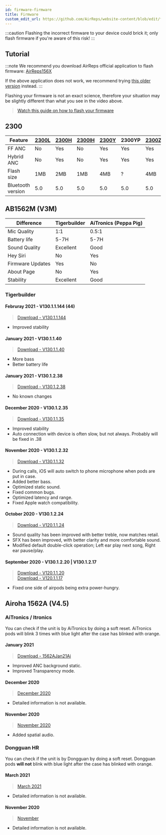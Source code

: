 ```yaml
---
id: firmware-firmware
title: Firmware
custom_edit_url: https://github.com/AirReps/website-content/blob/edit/firmware-firmware.md
---
```

:::caution
Flashing the incorrect firmware to your device could brick it;
only flash firmware if you're aware of this risk!
:::

## Tutorial
:::note
We recommend you download AirReps official application to flash firmware:
[AirReps156X](https://airreps.info/android)

If the above application does not work, we recommend trying
[this older version](https://airreps.info/androidapk) instead.
:::

Flashing your firmware is not an exact science, therefore your situation may be slightly different than
what you see in the video above.
> [Watch this guide on how to flash your firmware](https://youtu.be/c6hkyg8z89U)

## 2300
| Feature | [2300L](https://airreps.info/files/datasheets/BES2300-L_Datasheet_v0.22.pdf) | [2300H](https://airreps.info/files/datasheets/BES2300-H_Datasheet_v0.22.pdf) | [2300IH](https://airreps.info/files/datasheets/BES2300-IH_Datasheet_v0.25.pdf) | [2300Y](https://airreps.info/files/datasheets/BES2300-Y_Datasheet_v0.14.pdf) | 2300YP | [2300Z](https://airreps.info/files/datasheets/BES2300-Z_Datasheet_v0.15.pdf) |
|---------|-------|-------|--------|-------|--------|-------|
| FF ANC            | No  | Yes | No | Yes | Yes | Yes |
| Hybrid ANC        | No  | Yes | No | Yes | Yes | Yes |
| Flash size        | 1MB | 2MB | 1MB | 4MB | ? | 4MB |
| Bluetooth version | 5.0 | 5.0 | 5.0 | 5.0 | 5.0 | 5.0 |


## AB1562M (V3M)
| Difference | Tigerbuilder | AiTronics (Peppa Pig) |
|------------|--------------|-----------------------|
| Mic Quality | 1:1 | 0.5:1 |
| Battery life | 5-7H | 5-7H |
| Sound Quality | Excellent | Good |
| Hey Siri | No | Yes |
| Firmware Updates | Yes | No |
| About Page | No | Yes |
| Stability | Excellent | Good |

### Tigerbuilder

#### Februray 2021 - V130.1.1.144 (44)
> [Download - V130.1.1.144](https://github.com/AirReps/firmware/raw/master/devices/non-pro/AB1562M/TigerBuilder/V130.1.1.144_FOTA.rar)

* Improved stability

#### January 2021 - V130.1.1.40
> [Download - V130.1.1.40](https://github.com/AirReps/firmware/raw/master/devices/non-pro/AB1562M/TigerBuilder/V130.1.1.40_FOTA.rar)

* More bass
* Better battery life

#### January 2021 - V130.1.2.38   
>[Download - V130.1.2.38](https://github.com/AirReps/firmware/raw/master/devices/non-pro/AB1562M/TigerBuilder/V130.1.2.38_FOTA.zip)  

* No known changes

#### December 2020 - V130.1.2.35
> [Download - V130.1.1.35](https://github.com/AirReps/firmware/raw/master/devices/non-pro/AB1562M/TigerBuilder/V130.1.1.35_FOTA.rar)  

* Improved stability
* Auto connection with device is often slow, but not always. Probably will be fixed in .38

#### November 2020 - V130.1.2.32
> [Download - V130.1.1.32](https://github.com/AirReps/firmware/raw/master/devices/non-pro/AB1562M/TigerBuilder/V130.1.1.32_FOTA.rar)  

* During calls, iOS will auto switch to phone microphone when pods are put in case.
* Added better bass.
* Optimized static sound.
* Fixed common bugs.
* Optimized latency and range.
* Fixed Apple watch compatibility.

#### October 2020 - V130.1.2.24
> [Download - V120.1.1.24](https://github.com/AirReps/firmware/raw/master/devices/non-pro/AB1562M/TigerBuilder/V120.1.1.24_FOTA.rar)  

* Sound quality has been improved with better treble, now matches retail.
* SFX has been improved, with better clarity and more comfortable sound.
* Modified default double-click operation; Left ear play next song, Right ear pause/play.

#### September 2020 - V130.1.2.20 | V130.1.2.17 
> [Download - V120.1.1.20](https://github.com/AirReps/firmware/raw/master/devices/non-pro/AB1562M/TigerBuilder/V120.1.1.20_FOTA.zip)  
> [Download - V120.1.1.17](https://github.com/AirReps/firmware/raw/master/devices/non-pro/AB1562M/TigerBuilder/V120.1.1.17_FOTA.rar)

* Fixed one side of airpods being extra power-hungry.


## Airoha 1562A (V4.5)
### AiTronics / Itronics
You can check if the unit is by AiTronics by doing a soft reset.
AiTronics pods will blink 3 times with blue light after the case has blinked with orange.

#### January 2021
> [Download - 1562AJan21Ai](https://github.com/AirReps/firmware/raw/master/devices/pro/AB1562A/AiTronics%20%7C%20iTronics/1562A_JAN_2021.zip)

* Improved ANC background static.
* Improved Transparency mode.

#### December 2020
> [December 2020](https://github.com/AirReps/firmware/raw/master/devices/pro/AB1562A/AiTronics%20%7C%20iTronics/1562A_DEC_2020.zip)

* Detailed information is not available.

#### November 2020
> [November 2020](https://github.com/AirReps/firmware/raw/master/devices/pro/AB1562A/AiTronics%20%7C%20iTronics/1562A_NOV_2020.zip)

* Added spatial audio.

### Dongguan HR
You can check if the unit is by Dongguan by doing a soft reset.
Dongguan pods **will not** blink with blue light after the case has blinked with orange.

#### March 2021
> [March 2021](https://github.com/AirReps/firmware/raw/master/devices/pro/AB1562A/Dongguan%20HR/dongguan_HR3.10_2021-03-19.zip)

* Detailed information is not available.

#### November 2020
> [November](https://github.com/AirReps/firmware/raw/master/devices/pro/AB1562A/Dongguan%20HR/dongguan_A3_Plus_V315_2020-11-18%20FOTA.zip)

* Detailed information is not available.